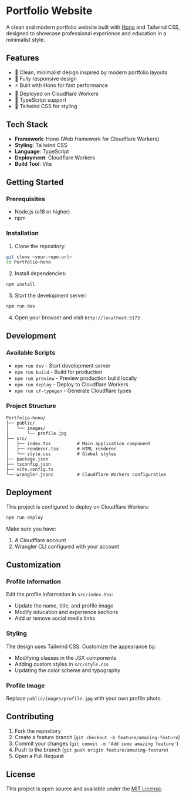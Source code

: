 # Portfolio Website

A clean and modern portfolio website built with [Hono](https://hono.dev/) and Tailwind CSS, designed to showcase professional experience and education in a minimalist style.

## Features

- 🎨 Clean, minimalist design inspired by modern portfolio layouts
- 📱 Fully responsive design
- ⚡ Built with Hono for fast performance
- 🎯 Deployed on Cloudflare Workers
- 🔧 TypeScript support
- 💨 Tailwind CSS for styling

## Tech Stack

- **Framework**: Hono (Web framework for Cloudflare Workers)
- **Styling**: Tailwind CSS
- **Language**: TypeScript
- **Deployment**: Cloudflare Workers
- **Build Tool**: Vite

## Getting Started

### Prerequisites

- Node.js (v18 or higher)
- npm

### Installation

1. Clone the repository:
```bash
git clone <your-repo-url>
cd Portfolio-hono
```

2. Install dependencies:
```bash
npm install
```

3. Start the development server:
```bash
npm run dev
```

4. Open your browser and visit `http://localhost:5173`

## Development

### Available Scripts

- `npm run dev` - Start development server
- `npm run build` - Build for production
- `npm run preview` - Preview production build locally
- `npm run deploy` - Deploy to Cloudflare Workers
- `npm run cf-typegen` - Generate Cloudflare types

### Project Structure

```
Portfolio-hono/
├── public/
│   └── images/
│       └── profile.jpg
├── src/
│   ├── index.tsx          # Main application component
│   ├── renderer.tsx       # HTML renderer
│   └── style.css          # Global styles
├── package.json
├── tsconfig.json
├── vite.config.ts
└── wrangler.jsonc         # Cloudflare Workers configuration
```

## Deployment

This project is configured to deploy on Cloudflare Workers:

```bash
npm run deploy
```

Make sure you have:
1. A Cloudflare account
2. Wrangler CLI configured with your account

## Customization

### Profile Information

Edit the profile information in `src/index.tsx`:
- Update the name, title, and profile image
- Modify education and experience sections
- Add or remove social media links

### Styling

The design uses Tailwind CSS. Customize the appearance by:
- Modifying classes in the JSX components
- Adding custom styles in `src/style.css`
- Updating the color scheme and typography

### Profile Image

Replace `public/images/profile.jpg` with your own profile photo.

## Contributing

1. Fork the repository
2. Create a feature branch (`git checkout -b feature/amazing-feature`)
3. Commit your changes (`git commit -m 'Add some amazing feature'`)
4. Push to the branch (`git push origin feature/amazing-feature`)
5. Open a Pull Request

## License

This project is open source and available under the [MIT License](LICENSE).